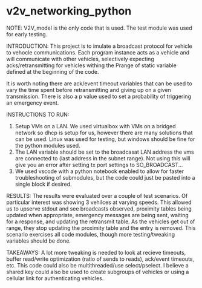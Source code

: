 # v2v_networking_python

NOTE: V2V_model is the only code that is used. The test module was used for early testing.

INTRODUCTION:
This project is to imulate a broadcast protocol for vehicle to vehocle communications. 
Each program instance acts as a vehicle and will communicate with other vehicles, selectively expecting acks/retransmitting for vehicles withing the Prange of static variable defined at the beginning of the code. 

It is worth noting there are ack/event timeout variables that can be used to vary the time spent before retransmitting and giving up on a given transmission.
There is also a p value used to set a probability of triggering an emergency event.

INSTRUCTIONS TO RUN:
1. Setup VMs on a LAN. We used virtualbox with VMs on a bridged network so dhcp is setup for us, however there are many solutions that can be used. Linux was used for testing, but windows should be fine for the python modules used.
2. The LAN variable should be set to the broadcasat LAN address the vms are connected to (last address in the subnet range). Not using this will give you an error after setting tx port settings to SO_BROADCAST...
3. We used vscode with a python notebook enabled to allow for faster troubleshooting of submodules, but the code could just be pasted into a single block if desired.

RESULTS:
The results were evaluated over a couple of test scenarios. Of particular interest was showing 3 vehilces at varying speeds. 
This allowed us to upserve stdout and see broadcasts observed, proximity tables being updated when appropriate, emergency messages are being sent, waiting for a response, and updating the retransmit table.
As the vehicles get out of range, they stop updating the proximity table and the entry is removed. This scenario exercises all code modules, though more testing/tweaking variables should be done.

TAKEAWAYS:
A lot more tweaking is needed to look at recieve timeouts, buffer read/write optimization (ratio of sends to reads), ack/event timeouts, etc. This code could also be multithreaded/use select/pselect. I believe a shared key could also be used to create subgroups of vehicles or using a cellular link for authenticating vehicles. 
